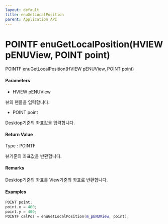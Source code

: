 ```yaml
---
layout: default
title: enuGetLocalPosition
parent: Application API
---
```

# POINTF enuGetLocalPosition\(HVIEW pENUView, POINT point\)

POINTF enuGetLocalPosition\(HVIEW pENUView, POINT point\)

#### Parameters

* HVIEW pENUView

뷰의 핸들을 입력합니다.

* POINT point

Desktop기준의 좌표값을 입력합니다.

#### Return Value

Type : POINTF

뷰기준의 좌표값을 반환합니다.

#### Remarks

Desktop기준의 좌표를 View기준의 좌표로 반환합니다.

#### Examples

```cpp
POINT point;
point.x = 400;
point.y = 400;
POINTF calPos = enuGetLocalPosition(m_pENUView, point);
```



